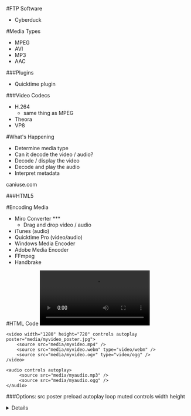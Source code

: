 #FTP Software
- Cyberduck

#Media Types

- MPEG
- AVI
- MP3
- AAC

###Plugins 
- Quicktime plugin 

###Video Codecs
- H.264 
    - same thing as MPEG
- Theora
- VP8

#What's Happening
- Determine media type 
- Can it decode the video / audio? 
- Decode / display the video
- Decode and play the audio
- Interpret metadata

caniuse.com

###HTML5 

#Encoding Media 
- Miro Converter ***
    - Drag and drop video / audio 
- iTunes (audio)
- Quicktime Pro (video/audio)
- Windows Media Encoder
- Adobe Media Encoder
- FFmpeg
- Handbrake

#HTML Code
    <video src="media/myvideo.mp4"></video>
    <audio src="media/myaudio.mp3"></audio>

    <video width="1280" height="720" controls autoplay poster="media/myvideo_poster.jpg">
        <source src="media/myvideo.mp4" />
        <source src="media/myvideo.webm" type="video/webm" />
        <source src="media/myvideo.ogv" type="video/ogg" />
    /video>

    <audio controls autoplay>
         <source src="media/myaudio.mp3" />
         <source src="media/myaudio.ogg" />
    </audio>

###Options: 
src
poster
preload
autoplay
loop
muted
controls
width
height

<details> element with summary and pararaph = accordian style paragraph  